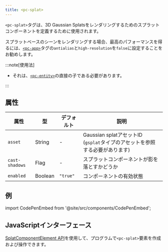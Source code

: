 ```yaml
---
title: <pc-splat>
---
```


`<pc-splat>`タグは、3D Gaussian Splatsをレンダリングするためのスプラットコンポーネントを定義するために使用されます。

スプラットベースのシーンをレンダリングする場合、最高のパフォーマンスを得るには、[`<pc-app>`](../pc-app)タグの`antialias`と`high-resolution`を`false`に設定することをお勧めします。

:::note[使用法]

* それは、[`<pc-entity>`](../pc-entity)の直接の子である必要があります。

:::

## 属性

<div className="attribute-table">

| 属性 | 型 | デフォルト | 説明 |
| --- | --- | --- | --- |
| `asset` | String | - | Gaussian splatアセットID (`gsplat`タイプのアセットを参照する必要があります) |
| `cast-shadows` | Flag | - | スプラットコンポーネントが影を落とすかどうか |
| `enabled` | Boolean | `"true"` | コンポーネントの有効状態 |

</div>

## 例

import CodePenEmbed from '@site/src/components/CodePenEmbed';

<CodePenEmbed id="MYgGZax" title="<pc-splat> example" />

## JavaScriptインターフェース

[SplatComponentElement API](https://api.playcanvas.com/web-components/classes/SplatComponentElement.html)を使用して、プログラムで`<pc-splat>`要素を作成および操作できます。
